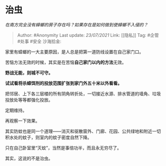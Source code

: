 # 治虫
*在南方完全没有蟑螂的房子存在吗？如果存在是如何做到使蟑螂不入侵的？*

> Author: #Anonymity
> Last update: *23/07/2021*
> Link: [[隐私]]
> Tag: #企管 #处事 #安全
> 沙海拾金:

家里有蟑螂的一大主要原因，是人总是把第一道防线设置在自己家门口。

苦恼方法无效的时候，其实是在苦恼**自己家门以内的方法**无效。

**野战无能，则城不可守。**

**试试看将杀蟑饵剂的投放范围扩张到家门外五十米以外看看。**

把邻居、上下各三层楼的所有阴角转折处，一切接近水源、排水管道的墙角、垃圾投放处等等都强化投放。

定期维持。

再观察一下效果。

其实防蚊也是同一个道理——消灭和驱散窗外、门廊、花园、公共绿地和附近一切积水处的蚊子，则室内的蚊子密度自然下降。

只在自己卧室里“灭蚊”，当然是事倍功半，而且永无穷尽了。

其实，这说的不是治虫。
